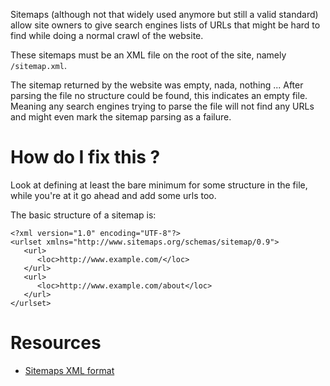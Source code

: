 Sitemaps (although not that widely used anymore but still a valid standard) allow site owners to give search engines lists of URLs that might be hard to find while doing a normal crawl of the website.

These sitemaps must be an XML file on the root of the site, namely `/sitemap.xml`.

The sitemap returned by the website was empty, nada, nothing ... After parsing the file no structure could be found, this indicates an empty file. Meaning any search engines trying to parse the file will not find any URLs and might even mark the sitemap parsing as a failure.

# How do I fix this ?

Look at defining at least the bare minimum for some structure in the file, while you're at it go ahead and add some urls too.

The basic structure of a sitemap is:

```
<?xml version="1.0" encoding="UTF-8"?>
<urlset xmlns="http://www.sitemaps.org/schemas/sitemap/0.9">
   <url>
      <loc>http://www.example.com/</loc>
   </url>
   <url>
      <loc>http://www.example.com/about</loc>
   </url>
</urlset> 
```

# Resources

* [Sitemaps XML format](http://www.sitemaps.org/protocol.html)
